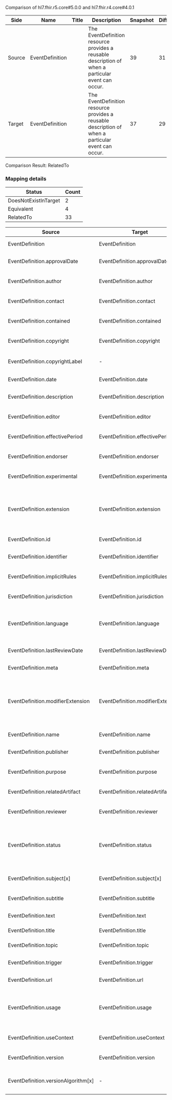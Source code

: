 Comparison of hl7.fhir.r5.core#5.0.0 and hl7.fhir.r4.core#4.0.1

| Side | Name | Title | Description | Snapshot | Differential |
| --- | --- | --- | --- | --- | --- |
| Source | EventDefinition |  | The EventDefinition resource provides a reusable description of when a particular event can occur. | 39 | 31 |
| Target | EventDefinition |  | The EventDefinition resource provides a reusable description of when a particular event can occur. | 37 | 29 |


Comparison Result: RelatedTo


### Mapping details

| Status | Count |
| ------ | ----- |
DoesNotExistInTarget | 2 |
Equivalent | 4 |
RelatedTo | 33 |


| Source | Target | Status | Message |
| ------ | ------ | ------ | ------- |
| EventDefinition | EventDefinition | Equivalent | R5 `EventDefinition` maps as Equivalent to R4 `EventDefinition` |
| EventDefinition.approvalDate | EventDefinition.approvalDate | Equivalent | R5 `EventDefinition.approvalDate` maps as Equivalent to R4 `EventDefinition.approvalDate` |
| EventDefinition.author | EventDefinition.author | Equivalent | R5 `EventDefinition.author` maps as Equivalent to R4 `EventDefinition.author` |
| EventDefinition.contact | EventDefinition.contact | Equivalent | R5 `EventDefinition.contact` maps as Equivalent to R4 `EventDefinition.contact` |
| EventDefinition.contained | EventDefinition.contained | Equivalent | R5 `EventDefinition.contained` maps as Equivalent to R4 `EventDefinition.contained` |
| EventDefinition.copyright | EventDefinition.copyright | Equivalent | R5 `EventDefinition.copyright` maps as Equivalent to R4 `EventDefinition.copyright` |
| EventDefinition.copyrightLabel | - | DoesNotExistInTarget | R5 `EventDefinition.copyrightLabel` does not appear in the target and has no mapping for `EventDefinition`. |
| EventDefinition.date | EventDefinition.date | Equivalent | R5 `EventDefinition.date` maps as Equivalent to R4 `EventDefinition.date` |
| EventDefinition.description | EventDefinition.description | Equivalent | R5 `EventDefinition.description` maps as Equivalent to R4 `EventDefinition.description` |
| EventDefinition.editor | EventDefinition.editor | Equivalent | R5 `EventDefinition.editor` maps as Equivalent to R4 `EventDefinition.editor` |
| EventDefinition.effectivePeriod | EventDefinition.effectivePeriod | Equivalent | R5 `EventDefinition.effectivePeriod` maps as Equivalent to R4 `EventDefinition.effectivePeriod` |
| EventDefinition.endorser | EventDefinition.endorser | Equivalent | R5 `EventDefinition.endorser` maps as Equivalent to R4 `EventDefinition.endorser` |
| EventDefinition.experimental | EventDefinition.experimental | Equivalent | R5 `EventDefinition.experimental` maps as Equivalent to R4 `EventDefinition.experimental` |
| EventDefinition.extension | EventDefinition.extension | SourceIsBroaderThanTarget | R5 `EventDefinition.extension` maps as SourceIsBroaderThanTarget to R4 `EventDefinition.extension` - extension has change due to type change: R5 `extension` `Extension` maps as SourceIsBroaderThanTarget for R4 `extension` |
| EventDefinition.id | EventDefinition.id | Equivalent | R5 `EventDefinition.id` maps as Equivalent to R4 `EventDefinition.id` |
| EventDefinition.identifier | EventDefinition.identifier | Equivalent | R5 `EventDefinition.identifier` maps as Equivalent to R4 `EventDefinition.identifier` |
| EventDefinition.implicitRules | EventDefinition.implicitRules | Equivalent | R5 `EventDefinition.implicitRules` maps as Equivalent to R4 `EventDefinition.implicitRules` |
| EventDefinition.jurisdiction | EventDefinition.jurisdiction | Equivalent | R5 `EventDefinition.jurisdiction` maps as Equivalent to R4 `EventDefinition.jurisdiction` |
| EventDefinition.language | EventDefinition.language | RelatedTo | R5 `EventDefinition.language` maps as RelatedTo to R4 `EventDefinition.language` - language changed the binding strength from Required to Preferred |
| EventDefinition.lastReviewDate | EventDefinition.lastReviewDate | Equivalent | R5 `EventDefinition.lastReviewDate` maps as Equivalent to R4 `EventDefinition.lastReviewDate` |
| EventDefinition.meta | EventDefinition.meta | Equivalent | R5 `EventDefinition.meta` maps as Equivalent to R4 `EventDefinition.meta` |
| EventDefinition.modifierExtension | EventDefinition.modifierExtension | SourceIsBroaderThanTarget | R5 `EventDefinition.modifierExtension` maps as SourceIsBroaderThanTarget to R4 `EventDefinition.modifierExtension` - modifierExtension has change due to type change: R5 `modifierExtension` `Extension` maps as SourceIsBroaderThanTarget for R4 `modifierExtension` |
| EventDefinition.name | EventDefinition.name | Equivalent | R5 `EventDefinition.name` maps as Equivalent to R4 `EventDefinition.name` |
| EventDefinition.publisher | EventDefinition.publisher | Equivalent | R5 `EventDefinition.publisher` maps as Equivalent to R4 `EventDefinition.publisher` |
| EventDefinition.purpose | EventDefinition.purpose | Equivalent | R5 `EventDefinition.purpose` maps as Equivalent to R4 `EventDefinition.purpose` |
| EventDefinition.relatedArtifact | EventDefinition.relatedArtifact | Equivalent | R5 `EventDefinition.relatedArtifact` maps as Equivalent to R4 `EventDefinition.relatedArtifact` |
| EventDefinition.reviewer | EventDefinition.reviewer | Equivalent | R5 `EventDefinition.reviewer` maps as Equivalent to R4 `EventDefinition.reviewer` |
| EventDefinition.status | EventDefinition.status | Equivalent | R5 `EventDefinition.status` maps as Equivalent to R4 `EventDefinition.status` - status has compatible required binding for code type: http://hl7.org/fhir/ValueSet/publication-status|5.0.0 and http://hl7.org/fhir/ValueSet/publication-status|4.0.1 (Equivalent) |
| EventDefinition.subject[x] | EventDefinition.subject[x] | Equivalent | R5 `EventDefinition.subject[x]` maps as Equivalent to R4 `EventDefinition.subject[x]` |
| EventDefinition.subtitle | EventDefinition.subtitle | Equivalent | R5 `EventDefinition.subtitle` maps as Equivalent to R4 `EventDefinition.subtitle` |
| EventDefinition.text | EventDefinition.text | Equivalent | R5 `EventDefinition.text` maps as Equivalent to R4 `EventDefinition.text` |
| EventDefinition.title | EventDefinition.title | Equivalent | R5 `EventDefinition.title` maps as Equivalent to R4 `EventDefinition.title` |
| EventDefinition.topic | EventDefinition.topic | Equivalent | R5 `EventDefinition.topic` maps as Equivalent to R4 `EventDefinition.topic` |
| EventDefinition.trigger | EventDefinition.trigger | Equivalent | R5 `EventDefinition.trigger` maps as Equivalent to R4 `EventDefinition.trigger` |
| EventDefinition.url | EventDefinition.url | Equivalent | R5 `EventDefinition.url` maps as Equivalent to R4 `EventDefinition.url` |
| EventDefinition.usage | EventDefinition.usage | SourceIsBroaderThanTarget | R5 `EventDefinition.usage` maps as SourceIsBroaderThanTarget to R4 `EventDefinition.usage` - usage has change due to type change: R5 usage markdown has no equivalent or mapped type in R4 usage |
| EventDefinition.useContext | EventDefinition.useContext | Equivalent | R5 `EventDefinition.useContext` maps as Equivalent to R4 `EventDefinition.useContext` |
| EventDefinition.version | EventDefinition.version | Equivalent | R5 `EventDefinition.version` maps as Equivalent to R4 `EventDefinition.version` |
| EventDefinition.versionAlgorithm[x] | - | DoesNotExistInTarget | R5 `EventDefinition.versionAlgorithm[x]` does not appear in the target and has no mapping for `EventDefinition`. |

